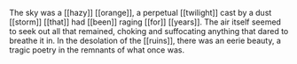 The sky was a [[hazy]] [[orange]], a perpetual [[twilight]] cast by a dust [[storm]] [[that]] had [[been]] raging [[for]] [[years]]. The air itself seemed to seek out all that remained, choking and suffocating anything that dared to breathe it in. In the desolation of the [[ruins]], there was an eerie beauty, a tragic poetry in the remnants of what once was.